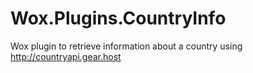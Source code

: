 # Wox.Plugins.CountryInfo
Wox plugin to retrieve information about a country using http://countryapi.gear.host
